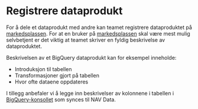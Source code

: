 # Registrere dataprodukt

For å dele et dataprodukt med andre kan teamet registrere dataproduktet på [markedsplassen](https://data.intern.nav.no).
For at en bruker på [markedsplassen](https://data.intern.nav.no) skal være mest mulig selvbetjent er det viktig at teamet skriver en fyldig beskrivelse av dataproduktet.

Beskrivelsen av et BigQuery dataprodukt kan for eksempel inneholde:

- Introduksjon til tabellen
- Transformasjoner gjort på tabellen
- Hvor ofte dataene oppdateres

I tillegg anbefaler vi å legge inn beskrivelser av kolonnene i tabellen i [BigQuery-konsollet](https://console.cloud.google.com/bigquery) som synces til NAV Data.
